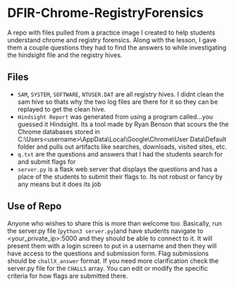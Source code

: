 # DFIR-Chrome-RegistryForensics
A repo with files pulled from a practice image I created to help students understand chrome and registry forensics. Along with the lesson, I gave them a couple questions they had to find the answers to while investigating the hindsight file and the registry hives.

## Files
+ `SAM`, `SYSTEM`, `SOFTWARE`, `NTUSER.DAT` are all registry hives. I didnt clean the sam hive so thats why the two log files are there for it so they can be replayed to get the clean hive.
+ `Hindsight Report` was generated from using a program called...you guessed it Hindsight. Its a tool made by Ryan Benson that scours the the Chrome databases stored in C:\Users\<username>\AppData\Local\Google\Chrome\User Data\Default folder and pulls out artifacts like searches, downloads, visited sites, etc.
+ `q.txt` are the questions and answers that I had the students search for and submit flags for
+ `server.py` is a flask web server that displays the questions and has a place of the students to submit their flags to. Its not robust or fancy by any means but it does its job

## Use of Repo
Anyone who wishes to share this is more than welcome too. Basically, run the server.py file (`python3 server.py`)and have students navigate to <your_private_ip>:5000 and they should be able to connect to it. It will present them with a login screen to put in a username and then they will have access to the questions and submission form. Flag submissions should be `challX_answer` format. If you need more clarification check the server.py file for the `CHALLS` array. You can edit or modify the specific criteria for how flags are submitted there.
